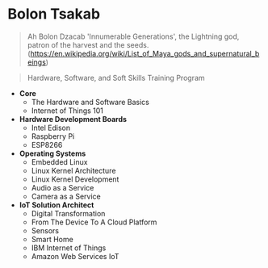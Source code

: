 # Bolon Tsakab

> Ah Bolon Dzacab 'Innumerable Generations', the Lightning god, patron of the harvest and the seeds. (https://en.wikipedia.org/wiki/List_of_Maya_gods_and_supernatural_beings)

> Hardware, Software, and Soft Skills Training Program

- __Core__
  - The Hardware and Software Basics
  - Internet of Things 101
- __Hardware Development Boards__
  - Intel Edison
  - Raspberry Pi
  - ESP8266
- __Operating Systems__
  - Embedded Linux
  - Linux Kernel Architecture
  - Linux Kernel Development
  - Audio as a Service
  - Camera as a Service
- __IoT Solution Architect__
  - Digital Transformation
  - From The Device To A Cloud Platform
  - Sensors
  - Smart Home
  - IBM Internet of Things
  - Amazon Web Services IoT
